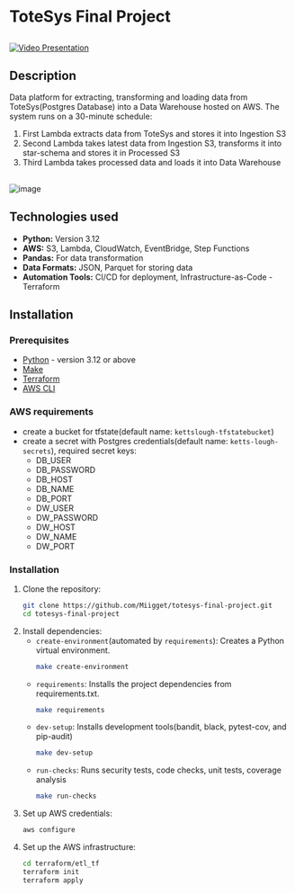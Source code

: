 # ToteSys Final Project

##
[![Video Presentation](https://img.youtube.com/vi/11XjCIIYqs/0.jpg)](https://www.youtube.com/watch?v=11XjCIIYqs)
##


## Description
Data platform for extracting, transforming and loading data from ToteSys(Postgres Database) into a Data Warehouse hosted on AWS. The system runs on a 30-minute schedule:
1. First Lambda extracts data from ToteSys and stores it into Ingestion S3
2. Second Lambda takes latest data from Ingestion S3, transforms it into star-schema and stores it in Processed S3
3. Third Lambda takes processed data and loads it into Data Warehouse

##
![image](https://github.com/user-attachments/assets/abad6893-4f57-4dc9-b38f-5d8ab474ac47)
##

## Technologies used
- **Python:** Version 3.12
- **AWS:** S3, Lambda, CloudWatch, EventBridge, Step Functions
- **Pandas:** For data transformation
- **Data Formats:** JSON, Parquet for storing data
- **Automation Tools:**  CI/CD for deployment, Infrastructure-as-Code - Terraform

## Installation

### Prerequisites
- [Python](https://www.python.org/downloads/) - version 3.12 or above
- [Make](https://www.gnu.org/software/make/)
- [Terraform](https://www.terraform.io/downloads.html)
- [AWS CLI](https://docs.aws.amazon.com/cli/latest/userguide/install-cliv2.html)

### AWS requirements
- create a bucket for tfstate(default name: `kettslough-tfstatebucket`)
- create a secret with Postgres credentials(default name: `ketts-lough-secrets`), required secret keys:
    - DB_USER
    - DB_PASSWORD
    - DB_HOST
    - DB_NAME
    - DB_PORT
    - DW_USER
    - DW_PASSWORD
    - DW_HOST
    - DW_NAME
    - DW_PORT

### Installation

1. Clone the repository:
   ```bash
   git clone https://github.com/Miigget/totesys-final-project.git
   cd totesys-final-project
2. Install dependencies:
    - `create-environment`(automated by `requirements`): Creates a Python virtual environment.
        ```bash
        make create-environment
    - `requirements`: Installs the project dependencies from requirements.txt.
        ```bash
        make requirements
    - `dev-setup`: Installs development tools(bandit, black, pytest-cov, and pip-audit)
        ```bash
        make dev-setup
    - `run-checks`: Runs security tests, code checks, unit tests, coverage analysis
        ```bash
        make run-checks
3. Set up AWS credentials:
    ```bash
    aws configure
4. Set up the AWS infrastructure:
    ```bash
    cd terraform/etl_tf
    terraform init
    terraform apply
